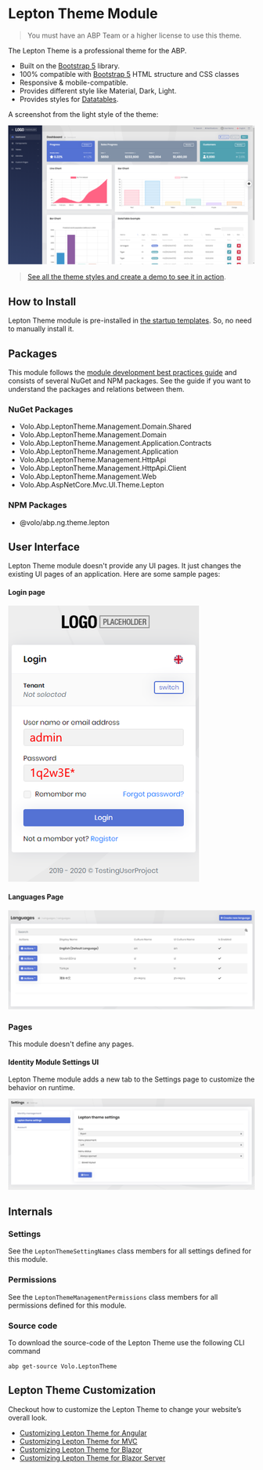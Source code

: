 # Lepton Theme Module

> You must have an ABP Team or a higher license to use this theme.

The Lepton Theme is a professional theme for the ABP.

* Built on the [Bootstrap 5](https://getbootstrap.com) library.
* 100% compatible with  [Bootstrap 5](https://getbootstrap.com) HTML structure and CSS classes
* Responsive & mobile-compatible.
* Provides different style like Material, Dark, Light.
* Provides styles for [Datatables](https://datatables.net).

A screenshot from the light style of the theme:

![lepton-theme-light](../../images/lepton-theme-light.png)

> [See all the theme styles and create a demo to see it in action](https://abp.io/themes).

## How to Install

Lepton Theme module is pre-installed in [the startup templates](../../get-started). So, no need to manually install it.

## Packages

This module follows the [module development best practices guide](https://docs.abp.io/en/abp/latest/Best-Practices/Index) and consists of several NuGet and NPM packages. See the guide if you want to understand the packages and relations between them.

### NuGet Packages

* Volo.Abp.LeptonTheme.Management.Domain.Shared
* Volo.Abp.LeptonTheme.Management.Domain
* Volo.Abp.LeptonTheme.Management.Application.Contracts
* Volo.Abp.LeptonTheme.Management.Application
* Volo.Abp.LeptonTheme.Management.HttpApi
* Volo.Abp.LeptonTheme.Management.HttpApi.Client
* Volo.Abp.LeptonTheme.Management.Web
* Volo.Abp.AspNetCore.Mvc.UI.Theme.Lepton

### NPM Packages

* @volo/abp.ng.theme.lepton

## User Interface

Lepton Theme module doesn't provide any UI pages. It just changes the existing UI pages of an application. Here are some sample pages:

#### Login page

![lepton-theme-module-login-page](../../images/lepton-theme-module-login-page.png) 

#### Languages Page

![lepton-theme-module-languages-page](../../images/lepton-theme-module-languages-page.png)

### Pages

This module doesn't define any pages.

#### Identity Module Settings UI

Lepton Theme module adds a new tab to the Settings page to customize the behavior on runtime.

![lepton-theme-module-settings-page](../../images/lepton-theme-module-settings-page.png)

## Internals

### Settings

See the `LeptonThemeSettingNames` class members for all settings defined for this module.

### Permissions

See the `LeptonThemeManagementPermissions` class members for all permissions defined for this module.

### Source code

To download the source-code of the Lepton Theme use the following CLI command

```
abp get-source Volo.LeptonTheme 
```

## Lepton Theme Customization

Checkout how to customize the Lepton Theme to change your website’s overall look.

* [Customizing Lepton Theme for Angular](customizing-lepton-theme.md?UI=NG)
* [Customizing Lepton Theme for MVC](customizing-lepton-theme.md?UI=MVC)
* [Customizing Lepton Theme for Blazor](customizing-lepton-theme.md?UI=Blazor)
* [Customizing Lepton Theme for Blazor Server](customizing-lepton-theme.md?UI=BlazorServer)